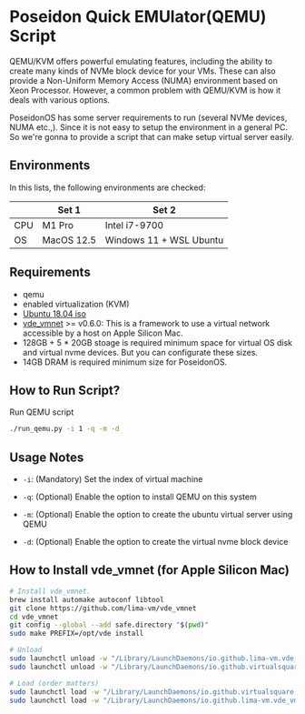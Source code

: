 Poseidon Quick EMUlator(QEMU) Script
=====
QEMU/KVM offers powerful emulating features, including the ability to create many kinds of NVMe block device for your VMs. These can also provide a Non-Uniform Memory Access (NUMA) environment based on Xeon Processor. However, a common problem with QEMU/KVM is how it deals with various options.

PoseidonOS has some server requirements to run (several NVMe devices, NUMA etc.,). Since it is not easy to setup the environment in a general PC. So we're gonna to provide a script that can make setup virtual server easily.

## Environments
In this lists, the following environments are checked:

|  |  Set 1  |  Set 2  |
| ------ | ------- | ------- |
| CPU  | M1 Pro | Intel i7-9700 |
| OS  | MacOS 12.5 | Windows 11 + WSL Ubuntu |

## Requirements
- qemu
- enabled virtualization (KVM)
- [Ubuntu 18.04 iso](https://releases.ubuntu.com/18.04/ubuntu-18.04.6-live-server-amd64.iso)
- [vde_vmnet](https://github.com/lima-vm/vde_vmnet) >= v0.6.0: This is a framework to use a virtual network accessible by a host on Apple Silicon Mac.
- 128GB + 5 * 20GB stoage is required minimum space for virtual OS disk and virtual nvme devices. But you can configurate these sizes.
- 14GB DRAM is required minimum size for PoseidonOS.

## How to Run Script?
Run QEMU script
```bash
./run_qemu.py -i 1 -q -m -d
```

## Usage Notes
- `-i`: (Mandatory) Set the index of virtual machine

- `-q`: (Optional) Enable the option to install QEMU on this system

- `-m`: (Optional) Enable the option to create the ubuntu virtual server using QEMU

- `-d`: (Optional) Enable the option to create the virtual nvme block device

## How to Install vde_vmnet (for Apple Silicon Mac)
```bash
# Install vde_vmnet.
brew install automake autoconf libtool
git clone https://github.com/lima-vm/vde_vmnet
cd vde_vmnet
git config --global --add safe.directory "$(pwd)"
sudo make PREFIX=/opt/vde install

# Unload
sudo launchctl unload -w "/Library/LaunchDaemons/io.github.lima-vm.vde_vmnet.plist"
sudo launchctl unload -w "/Library/LaunchDaemons/io.github.virtualsquare.vde-2.vde_switch.plist"

# Load (order matters)
sudo launchctl load -w "/Library/LaunchDaemons/io.github.virtualsquare.vde-2.vde_switch.plist"
sudo launchctl load -w "/Library/LaunchDaemons/io.github.lima-vm.vde_vmnet.plist"
```
